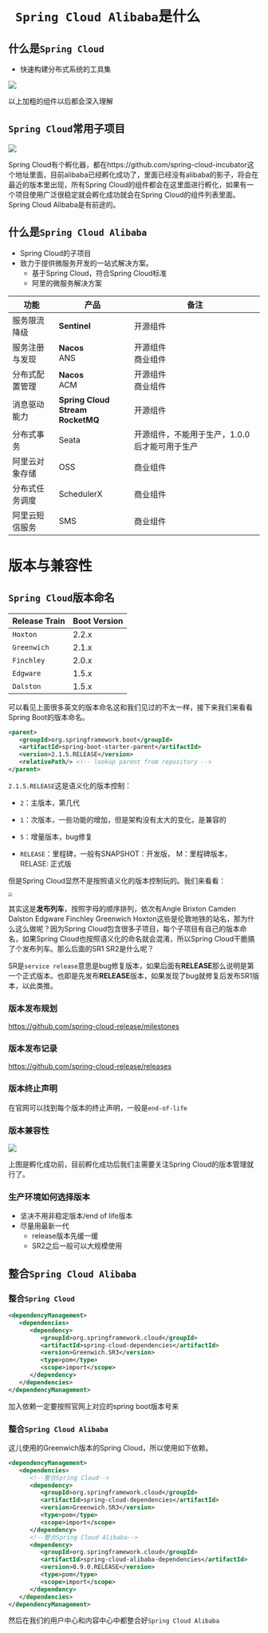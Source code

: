 # ` Spring Cloud Alibaba`是什么

##  什么是`Spring Cloud`

+ 快速构建分布式系统的工具集

![](./img/26.png)

以上加粗的组件以后都会深入理解

## `Spring Cloud`常用子项目

![](./img/27.png)

Spring Cloud有个孵化器，都在https://github.com/spring-cloud-incubator这个地址里面，目前alibaba已经孵化成功了，里面已经没有alibaba的影子，将会在最近的版本里出现，所有Spring Cloud的组件都会在这里面进行孵化，如果有一个项目使用广泛很稳定就会孵化成功就会在Spring Cloud的组件列表里面。Spring Cloud Alibaba是有前途的。

## 什么是`Spring Cloud Alibaba`

+ Spring Cloud的子项目
+ 致力于提供微服务开发的一站式解决方案。
  + 基于Spring Cloud，符合Spring Cloud标准
  + 阿里的微服务解决方案

| 功能           | 产品                                    | 备注                                          |
| -------------- | --------------------------------------- | --------------------------------------------- |
| 服务限流降级   | **Sentinel**                            | 开源组件                                      |
| 服务注册与发现 | **Nacos**<br>ANS                        | 开源组件<br>商业组件                          |
| 分布式配置管理 | **Nacos**<br/>ACM                       | 开源组件<br/>商业组件                         |
| 消息驱动能力   | **Spring Cloud Stream**<br>**RocketMQ** | 开源组件                                      |
| 分布式事务     | Seata                                   | 开源组件，不能用于生产，1.0.0后才能可用于生产 |
| 阿里云对象存储 | OSS                                     | 商业组件                                      |
| 分布式任务调度 | SchedulerX                              | 商业组件                                      |
| 阿里云短信服务 | SMS                                     | 商业组件                                      |

# 版本与兼容性

##  `Spring Cloud`版本命名

| Release Train | Boot Version |
| ------------- | ------------ |
| `Hoxton`      | 2.2.x        |
| `Greenwich`   | 2.1.x        |
| `Finchley`    | 2.0.x        |
| `Edgware`     | 1.5.x        |
| `Dalston`     | 1.5.x        |

可以看见上面很多英文的版本命名这和我们见过的不太一样，接下来我们来看看Spring Boot的版本命名。

```xml
<parent>
   <groupId>org.springframework.boot</groupId>
   <artifactId>spring-boot-starter-parent</artifactId>
   <version>2.1.5.RELEASE</version>
   <relativePath/> <!-- lookup parent from repository -->
</parent>
```

`2.1.5.RELEASE`这是语义化的版本控制：

+ `2`：主版本，第几代

+ `1`：次版本，一些功能的增加，但是架构没有太大的变化，是兼容的

+ `5`：增量版本，bug修复

+ `RELEASE`：里程碑，一般有SNAPSHOT：开发版， M：里程碑版本， RELASE: 正式版

但是Spring Cloud显然不是按照语义化的版本控制玩的。我们来看看：

<img src="./img/28.png" style="zoom:50%;" />

其实这是**发布列车**，按照字母的顺序排列，依次有Angle Brixton Camden Dalston Edgware Finchley Greenwich Hoxton这些是伦敦地铁的站名，那为什么这么做呢？因为Spring Cloud包含很多子项目，每个子项目有自己的版本命名，如果Spring Cloud也按照语义化的命名就会混淆，所以Spring Cloud干脆搞了个发布列车。那么后面的SR1 SR2是什么呢？

SR是`service release`意思是bug修复版本，如果后面有**RELEASE**那么说明是第一个正式版本。也即是先发布**RELEASE**版本，如果发现了bug就修复后发布SR1版本，以此类推。

### 版本发布规划

https://github.com/spring-cloud-release/milestones

### 版本发布记录

https://github.com/spring-cloud-release/releases

### 版本终止声明

在官网可以找到每个版本的终止声明，一般是`end-of-life`

### 版本兼容性

![](./img/29.png)

上图是孵化成功前，目前孵化成功后我们主需要关注Spring Cloud的版本管理就行了。

### 生产环境如何选择版本

+ 坚决不用非稳定版本/end of life版本
+ 尽量用最新一代
  + release版本先缓一缓
  + SR2之后一般可以大规模使用

## 整合`Spring Cloud Alibaba`

###  整合`Spring Cloud`

```xml
<dependencyManagement>
   <dependencies>
      <dependency>
         <groupId>org.springframework.cloud</groupId>
         <artifactId>spring-cloud-dependencies</artifactId>
         <version>Greenwich.SR3</version>
         <type>pom</type>
         <scope>import</scope>
      </dependency>
   </dependencies>
</dependencyManagement>
```

加入依赖一定要按照官网上对应的spring boot版本号来

### 整合`Spring Cloud Alibaba`

这儿使用的Greenwich版本的Spring Cloud，所以使用如下依赖。

```xml
<dependencyManagement>
   <dependencies>
      <!--整合Spring Cloud-->
      <dependency>
         <groupId>org.springframework.cloud</groupId>
         <artifactId>spring-cloud-dependencies</artifactId>
         <version>Greenwich.SR3</version>
         <type>pom</type>
         <scope>import</scope>
      </dependency>
      <!--整合Spring Cloud Alibaba-->
      <dependency>
         <groupId>org.springframework.cloud</groupId>
         <artifactId>spring-cloud-alibaba-dependencies</artifactId>
         <version>0.9.0.RELEASE</version>
         <type>pom</type>
         <scope>import</scope>
      </dependency>
   </dependencies>
</dependencyManagement>
```

然后在我们的用户中心和内容中心中都整合好`Spring Cloud Alibaba`